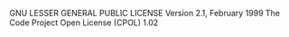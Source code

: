 GNU LESSER GENERAL PUBLIC LICENSE Version 2.1, February 1999
The Code Project Open License (CPOL) 1.02


